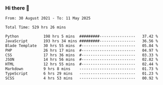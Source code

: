 ### Hi there 👋

<!--
**dominoto/dominoto** is a ✨ _special_ ✨ repository because its `README.md` (this file) appears on your GitHub profile.

Here are some ideas to get you started:

- 🔭 I’m currently working on ...
- 🌱 I’m currently learning ...
- 👯 I’m looking to collaborate on ...
- 🤔 I’m looking for help with ...
- 💬 Ask me about ...
- 📫 How to reach me: ...
- 😄 Pronouns: ...
- ⚡ Fun fact: ...
-->
<!--START_SECTION:waka-->

```txt
From: 30 August 2021 - To: 11 May 2025

Total Time: 529 hrs 26 mins

Python           198 hrs 5 mins  #########----------------   37.42 %
JavaScript       193 hrs 34 mins #########----------------   36.56 %
Blade Template   30 hrs 55 mins  #------------------------   05.84 %
PHP              26 hrs 17 mins  #------------------------   04.97 %
CSS              17 hrs 36 mins  #------------------------   03.33 %
JSON             14 hrs 56 mins  #------------------------   02.82 %
HTML             12 hrs 55 mins  #------------------------   02.44 %
Markdown         9 hrs 8 mins    -------------------------   01.73 %
TypeScript       6 hrs 29 mins   -------------------------   01.23 %
SCSS             4 hrs 53 mins   -------------------------   00.92 %
```

<!--END_SECTION:waka-->

